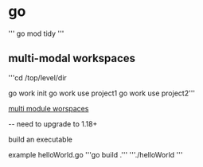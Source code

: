 # go

'''
go mod tidy
'''
## multi-modal workspaces 
'''cd /top/level/dir

go work init
go work use project1
go work use project2'''

[multi module worspaces](https://stackoverflow.com/questions/65748509/vscode-shows-an-error-when-having-multiple-go-projects-in-a-directory)

-- need to upgrade to 1.18+



build an executable 

example helloWorld.go 
'''go build .'''
'''./helloWorld '''

